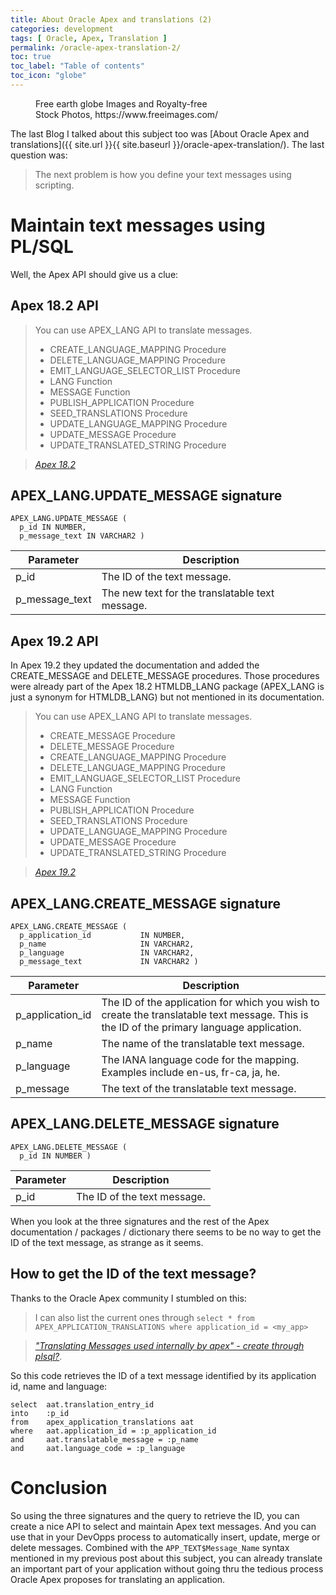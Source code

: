 ```yaml
---
title: About Oracle Apex and translations (2)
categories: development
tags: [ Oracle, Apex, Translation ]
permalink: /oracle-apex-translation-2/
toc: true
toc_label: "Table of contents"
toc_icon: "globe"
---
```


<figure style="width: 300px" class="centered">
  <img src="{{ site.url }}{{ site.baseurl }}/assets/images/earth-globe-3-1451708-640x640.jpg" alt="">
	<figcaption>Free earth globe Images and Royalty-free Stock Photos, https://www.freeimages.com/</figcaption>
</figure> 

The last Blog I talked about this subject too was [About Oracle Apex and translations]({{ site.url }}{{ site.baseurl }}/oracle-apex-translation/).
The last question was:

> The next problem is how you define your text messages using scripting.

<!--more-->

# Maintain text messages using PL/SQL

Well, the Apex API should give us a clue:

## Apex 18.2 API

> You can use APEX_LANG API to translate messages.
>
> - CREATE_LANGUAGE_MAPPING Procedure
> - DELETE_LANGUAGE_MAPPING Procedure
> - EMIT_LANGUAGE_SELECTOR_LIST Procedure
> - LANG Function
> - MESSAGE Function
> - PUBLISH_APPLICATION Procedure
> - SEED_TRANSLATIONS Procedure
> - UPDATE_LANGUAGE_MAPPING Procedure
> - UPDATE_MESSAGE Procedure
> - UPDATE_TRANSLATED_STRING Procedure

> <cite><a href="https://docs.oracle.com/en/database/oracle/application-express/18.2/aeapi/APEX_LANG.html#GUID-68DF9D22-3C3A-418A-B27A-868A569BD990">Apex 18.2</a></cite>


## APEX_LANG.UPDATE_MESSAGE signature


```
APEX_LANG.UPDATE_MESSAGE (
  p_id IN NUMBER,
  p_message_text IN VARCHAR2 )
```

| Parameter		   | Description                                     |
| ---------      | -----------                                     |
| p_id           | The ID of the text message.                     |
| p_message_text | The new text for the translatable text message. |


## Apex 19.2 API

In Apex 19.2 they updated the documentation and added the CREATE_MESSAGE and DELETE_MESSAGE procedures.
Those procedures were already part of the Apex 18.2 HTMLDB_LANG package (APEX_LANG is just a synonym for HTMLDB_LANG) but not mentioned in its documentation.

> You can use APEX_LANG API to translate messages.
> 
> - CREATE_MESSAGE Procedure
> - DELETE_MESSAGE Procedure
> - CREATE_LANGUAGE_MAPPING Procedure
> - DELETE_LANGUAGE_MAPPING Procedure
> - EMIT_LANGUAGE_SELECTOR_LIST Procedure
> - LANG Function
> - MESSAGE Function
> - PUBLISH_APPLICATION Procedure
> - SEED_TRANSLATIONS Procedure
> - UPDATE_LANGUAGE_MAPPING Procedure
> - UPDATE_MESSAGE Procedure
> - UPDATE_TRANSLATED_STRING Procedure

> <cite><a href="https://docs.oracle.com/en/database/oracle/application-express/19.2/aeapi/APEX_LANG.html#GUID-68DF9D22-3C3A-418A-B27A-868A569BD990">Apex 19.2</a></cite>


## APEX_LANG.CREATE_MESSAGE signature


```
APEX_LANG.CREATE_MESSAGE (
  p_application_id           IN NUMBER,
  p_name                     IN VARCHAR2,
  p_language                 IN VARCHAR2,
  p_message_text             IN VARCHAR2 )
```

| Parameter        | Description                                                                                                                               |
| ---------        | -----------                                                                                                                               | 
| p_application_id | The ID of the application for which you wish to create the translatable text message. This is the ID of the primary language application. |
| p_name 					 | The name of the translatable text message.  		 												 							 				 		 			 		 				 											 |
| p_language 			 | The IANA language code for the mapping. Examples include en-us, fr-ca, ja, he. 																													 |
| p_message 			 | The text of the translatable text message. 										 																																					 |


## APEX_LANG.DELETE_MESSAGE signature

```
APEX_LANG.DELETE_MESSAGE (
  p_id IN NUMBER )
```

| Parameter | Description                 |
| --------- | -----------                 |
| p_id 			| The ID of the text message. |


When you look at the three signatures and the rest of the Apex documentation / packages / dictionary there seems to be no way to get the ID of the text message, as strange as it seems.


## How to get the ID of the text message?

Thanks to the Oracle Apex community I stumbled on this:


> I can also list the current ones through `select * from APEX_APPLICATION_TRANSLATIONS where application_id = <my_app>`

> <cite><a href="https://community.oracle.com/tech/developers/discussion/716972/translating-messages-used-internally-by-apex-create-through-plsql">"Translating Messages used internally by apex" - create through plsql?</a></cite>.



So this code retrieves the ID of a text message identified by its application id, name and language:

```
select  aat.translation_entry_id
into    :p_id
from    apex_application_translations aat
where   aat.application_id = :p_application_id
and     aat.translatable_message = :p_name
and     aat.language_code = :p_language
```

# Conclusion

So using the three signatures and the query to retrieve the ID, you can create
a nice API to select and maintain Apex text messages. And you can use that in
your DevOpps process to automatically insert, update, merge or delete
messages. Combined with the `APP_TEXT$Message_Name` syntax mentioned in my
previous post about this subject, you can already translate an important part
of your application without going thru the tedious process Oracle Apex
proposes for translating an application.
